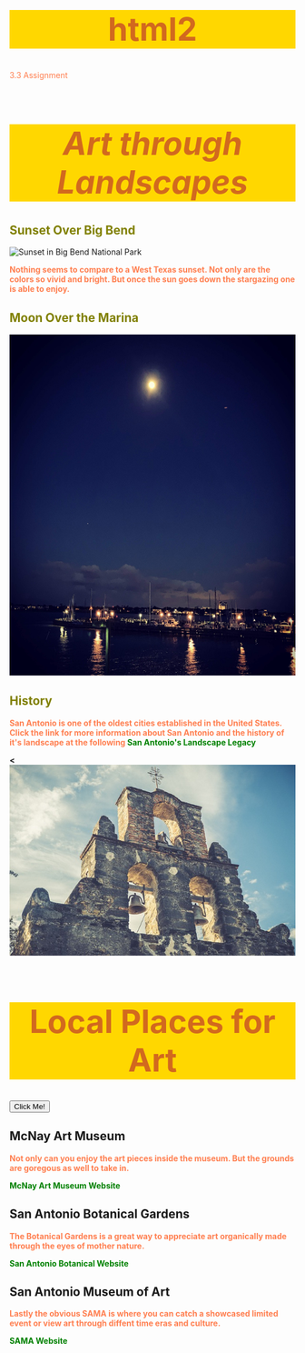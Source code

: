 # html2
3.3 Assignment 
<!DOCTYPE html>
<html lang="en">
<head>
  <meta charset="UTF-8">
  <meta name="viewport" content="width=device-width, initial-scale=1.0">
  <meta http-equiv="X-UA-Compatible" content="ie=edge">
  <title>Landscapes</title>
  <head>
  <style>
    a:link {
  color: green;
  background-color: transparent;
  text-decoration: none;
}

a:visited {
  color: CornflowerBlue;
  background-color: transparent;
  text-decoration: none;
}

a:hover {
  color: teal;
  background-color: transparent;
  text-decoration: underline;
}

a:active {
  color: yellow;
  background-color: transparent;
  text-decoration: underline;
}
<style
table {
  font-family: arial, sans-serif;
  border-collapse: collapse;
  width: 100%;
}
<body {background-color: powderblue;}
  h1 {color: chocolate;font-size:400%;text-align:center;background-color: gold}
  p  {color: coral}
  </style>
  </head>
  <body>
  <h1> <i> <style="font-size:400%;text-align:center;</style>Art through Landscapes</i></h1>
  <h2 style="color:olive;">Sunset Over Big Bend</h2>

  <img src="images/bigbend.jpeg" alt="Sunset in Big Bend National Park" />

  <p><b>Nothing seems to compare to a West Texas sunset. Not only are the colors so vivid and bright. But once the sun goes down the stargazing one is able to enjoy.</b></p>
  <h2 style="color:olive;">Moon Over the Marina</h2>
  <img src="images/galveston.jpeg" alt="Moonlight in Galveston"style="width:750px;height:600px;">

  <h2 style="color:olive;">History</h2>

  <p><b>San Antonio is one of the oldest cities established in the United States. Click the link for more information about San Antonio and the history of it's landscape at the following <a href="https://tclf.org/places/view-city-and-regional-guides/san-antonio/san-antonios-landscape-legacy">San Antonio's Landscape Legacy</a><b></p>
    <<img src="images/mission.jpg" alt="Mission Espada" />
    <style>
    td, th {
      border: 1px solid #dddddd;
      text-align: left;
      padding: 8px;
    }

    tr:nth-child(even) {
      background-color: #dddddd;
    }
    </style>
    </head>
    <body>

    <h2>Famous Art Museums</h2>

    <table>
      <tr>
        <th>Museum</th>
        <th>City</th>
        <th>Country</th>
      </tr>
      <tr>
        <td>Musee du Louvre</td>
        <td>Paris</td>
        <td>France</td>
      </tr>
      <tr>
        <td>Metropolitan Museum of Art</td>
        <td>New York</td>
        <td>USA</td>
      </tr>
      <tr>
        <td>Tate Modern</td>
        <td>London</td>
        <td>England/td>
      </tr>
      <tr>
        <td>Vatican Museums</td>
        <td>Rome</td>
        <td>Italy</td>
      </tr>
      <tr>
        <td>Art Institute of Chicago</td>
        <td>Chicago</td>
        <td>USA</td>
      </tr>
      <tr>
        <td>Musee d'Orsay</td>
        <td>Paris</td>
        <td>France</td>
      </tr>
    </table>
</head>
<style>
/* Style the element with the id "myHeader" */
#myHeader {
  background-color: lightblue;
  color: black;
  padding: 10px;
  text-align: center;
}

/* Style all elements with the class name "place" */
.city {
  background-color: tomato;
  color: white;
  padding: 10px;
}
</style>
</head>
<body>
<h1 id="demo">Local Places for Art</h1>
  <script>
function myFunction() {
  document.getElementById("demo").style.fontSize = "175px";
  document.getElementById("demo").style.color = "gold";
  document.getElementById("demo").style.backgroundColor = "chocolate";
}
</script>

<button type="button" onclick="myFunction()">Click Me!</button>
</body>
<!-- Multiple elements with same class -->
<h2 class="place">McNay Art Museum</h2>
<p>Not only can you enjoy the art pieces inside the museum. But the grounds are goregous as well to take in.</p>
<a href="https://www.mcnayart.org/">McNay Art Museum Website</a>

<h2 class="place">San Antonio Botanical Gardens</h2>
<p>The Botanical Gardens is a great way to appreciate art organically made through the eyes of mother nature.</p>
<a href="https://www.sabot.org//">San Antonio Botanical Website</a>

<h2 class="place">San Antonio Museum of Art</h2>
<p>Lastly the obvious SAMA is where you can catch a showcased limited event or view art through diffent time eras and culture.</p>
<a href="https://www.samuseum.org/">SAMA Website</a>

</body>
</body>
</html>
